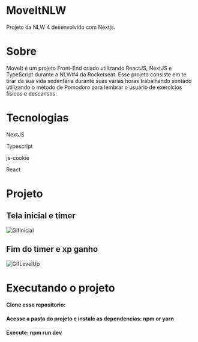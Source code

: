 # MoveItNLW
Projeto da NLW 4 desenvolvido com Nextjs.
<h1>Sobre</h1>

MoveIt é um projeto Front-End criado utilizando ReactJS, NextJS e TypeScript durante a NLW#4 da Rocketseat. 
Esse projeto consiste em te tirar da sua vida sedentária durante suas várias horas trabalhando sentado utilizando
o método de Pomodoro para lembrar o usuário de exercícios físicos e descansos. 


<h1>Tecnologias</h1>

NextJS

Typescript

js-cookie

React


<h1>Projeto</h1>

<h2>Tela inicial e timer</h2>

![GifInicial](https://user-images.githubusercontent.com/70164638/109815153-180fb100-7c0e-11eb-98f8-93c8499af0b9.gif)



<h2>Fim do timer e xp ganho</h2> 

![GifLevelUp](https://user-images.githubusercontent.com/70164638/109815670-a7b55f80-7c0e-11eb-8e1b-70fc3dec3c31.gif)





<h1>Executando o projeto</h1>
 <h4>Clone esse repositorio: </h4>

 <h4>Acesse a pasta do projeto e instale as dependencias: npm or yarn</h4>

 <h4>Execute: npm run dev</h4>




